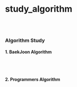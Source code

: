 # study_algorithm
<br/><br/>

### Algorithm Study
#### 1. BaekJoon Algorithm


<br/><br/>
#### 2. Programmers Algorithm






<br/><br/><br/><br/>
